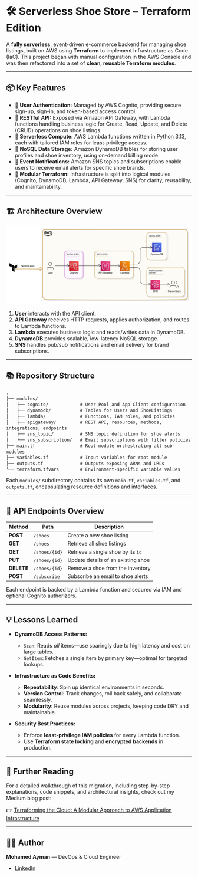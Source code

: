 # 🛠️ Serverless Shoe Store – Terraform Edition

A **fully serverless**, event-driven e-commerce backend for managing shoe listings, built on AWS using **Terraform** to implement Infrastructure as Code (IaC). This project began with manual configuration in the AWS Console and was then refactored into a set of **clean, reusable Terraform modules**.

---

## 📦 Key Features

* 🔐 **User Authentication:** Managed by AWS Cognito, providing secure sign-up, sign-in, and token-based access control.
* 📄 **RESTful API:** Exposed via Amazon API Gateway, with Lambda functions handling business logic for Create, Read, Update, and Delete (CRUD) operations on shoe listings.
* 🧠 **Serverless Compute:** AWS Lambda functions written in Python 3.13, each with tailored IAM roles for least-privilege access.
* 📂 **NoSQL Data Storage:** Amazon DynamoDB tables for storing user profiles and shoe inventory, using on-demand billing mode.
* 📣 **Event Notifications:** Amazon SNS topics and subscriptions enable users to receive email alerts for specific shoe brands.
* 🧱 **Modular Terraform:** Infrastructure is split into logical modules (Cognito, DynamoDB, Lambda, API Gateway, SNS) for clarity, reusability, and maintainability.

---

## 🏗️ Architecture Overview

![Architecture Diagram](./assets/architecture_diagram.jpeg)

1. **User** interacts with the API client.
2. **API Gateway** receives HTTP requests, applies authorization, and routes to Lambda functions.
3. **Lambda** executes business logic and reads/writes data in DynamoDB.
4. **DynamoDB** provides scalable, low-latency NoSQL storage.
5. **SNS** handles pub/sub notifications and email delivery for brand subscriptions.

---

## 📚 Repository Structure

```text
.
├── modules/
│   ├── cognito/            # User Pool and App Client configuration
│   ├── dynamodb/           # Tables for Users and ShoeListings
│   ├── lambda/             # Functions, IAM roles, and policies
│   ├── apigateway/         # REST API, resources, methods, integrations, endpoints
│   ├── sns_topic/          # SNS topic definition for shoe alerts
│   └── sns_subscription/   # Email subscriptions with filter policies
├── main.tf                 # Root module orchestrating all sub-modules
├── variables.tf            # Input variables for root module
├── outputs.tf              # Outputs exposing ARNs and URLs
└── terraform.tfvars        # Environment-specific variable values
```

Each `modules/` subdirectory contains its own `main.tf`, `variables.tf`, and `outputs.tf`, encapsulating resource definitions and interfaces.

---

## 🔌 API Endpoints Overview

| Method     | Path          | Description                        |
| ---------- | ------------- | ---------------------------------- |
| **POST**   | `/shoes`      | Create a new shoe listing          |
| **GET**    | `/shoes`      | Retrieve all shoe listings         |
| **GET**    | `/shoes/{id}` | Retrieve a single shoe by its `id` |
| **PUT**    | `/shoes/{id}` | Update details of an existing shoe |
| **DELETE** | `/shoes/{id}` | Remove a shoe from the inventory   |
| **POST**   | `/subscribe`  | Subscribe an email to shoe alerts  |

Each endpoint is backed by a Lambda function and secured via IAM and optional Cognito authorizers.

---

## 💡 Lessons Learned

* **DynamoDB Access Patterns:**

  * `Scan`: Reads *all* items—use sparingly due to high latency and cost on large tables.
  * `GetItem`: Fetches a single item by primary key—optimal for targeted lookups.

* **Infrastructure as Code Benefits:**

  * **Repeatability**: Spin up identical environments in seconds.
  * **Version Control**: Track changes, roll back safely, and collaborate seamlessly.
  * **Modularity**: Reuse modules across projects, keeping code DRY and maintainable.

* **Security Best Practices:**

  * Enforce **least-privilege IAM policies** for every Lambda function.
  * Use **Terraform state locking** and **encrypted backends** in production.

---

## 📖 Further Reading

For a detailed walkthrough of this migration, including step-by-step explanations, code snippets, and architectural insights, check out my Medium blog post:

👉 [Terraforming the Cloud: A Modular Approach to AWS Application Infrastructure]([https://your-medium-link-here.com](https://medium.com/@mohamed.aymn.abomosallam/terraforming-the-cloud-a-modular-approach-to-aws-application-infrastructure-de1b457bc020))

---

## 🧑‍💻 Author

**Mohamed Ayman** — DevOps & Cloud Engineer

* [LinkedIn](https://www.linkedin.com/in/mohamedabomosallam/)
